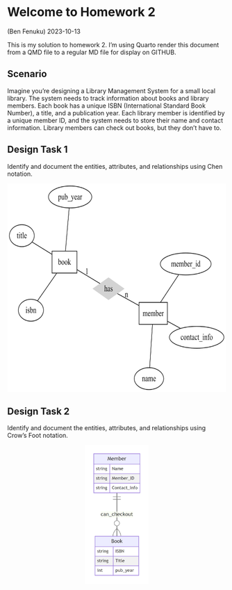 # Welcome to Homework 2
(Ben Fenuku)
2023-10-13

This is my solution to homework 2. I’m using Quarto render this document
from a QMD file to a regular MD file for display on GITHUB.

## Scenario

Imagine you’re designing a Library Management System for a small local
library. The system needs to track information about books and library
members. Each book has a unique ISBN (International Standard Book
Number), a title, and a publication year. Each library member is
identified by a unique member ID, and the system needs to store their
name and contact information. Library members can check out books, but
they don’t have to.

## Design Task 1

Identify and document the entities, attributes, and relationships using
Chen notation.

<div>

<div>

<img src="README_files\figure-commonmark\dot-figure-1.png"
style="width:7in;height:5in" />

</div>

</div>

## Design Task 2

Identify and document the entities, attributes, and relationships using
Crow’s Foot notation.

<center>

<img src="README_files\figure-commonmark\mermaid-figure-1.png"
style="width:1.52in;height:3.33in" />

</center>
